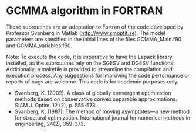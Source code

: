# GCMMA algorithm in FORTRAN

These subroutines are an adaptation to Fortran of the code developed by Professor Svanberg in Matlab (http://www.smoptit.se). The model parameters are specified in the initial lines of the files GCMMA_Main.f90 and GCMMA_variables.f90.

Note: To execute the code, it is imperative to have the Lapack library installed, as the subroutines rely on the SGESV and DGESV functions. Additionally, a makefile is provided to streamline the compilation and execution process. Any suggestions for improving the code performance or reports of bugs are welcome. This code is for academic purposes only.

- Svanberg, K. (2002). A class of globally convergent optimization methods based on conservative convex separable approximations. SIAM J. Optim. 12 (2), p. 555-573
- Svanberg, K. (1987). The method of moving asymptotes—a new method for structural optimization. International journal for numerical methods in engineering, 24(2), 359-373.
